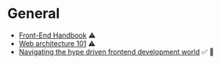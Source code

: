 # General

* [Front-End Handbook](https://frontendmasters.com/books/front-end-handbook/2019/#4.5) ⚠️
* [Web architecture 101](https://engineering.videoblocks.com/web-architecture-101-a3224e126947) ⚠️
* [Navigating the hype driven frontend development world](https://www.youtube.com/watch?v=usH0QXrbfGg) ✅ 💙

